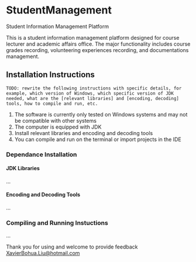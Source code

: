 # StudentManagement
Student Information Management Platform

This is a student information management platform designed for course lecturer and academic affairs office. The major functionality includes course grades recording, volunteering experiences recording, and documentations management.

## Installation Instructions

`TODO: rewrite the following instructions with specific details, for example, which version of Windows, which specific version of JDK needed, what are the [relevant libraries] and [encoding, decoding] tools, how to compile and run, etc.`

1. The software is currently only tested on Windows systems and may not be compatible with other systems
2. The computer is equipped with JDK
3. Install relevant libraries and encoding and decoding tools
4. You can compile and run on the terminal or import projects in the IDE

### Dependance Installation
#### JDK Libraries
...
#### Encoding and Decoding Tools
...

### Compiling and Running Instuctions
...


Thank you for using and welcome to provide feedback XavierBohua.Liu@hotmail.com
